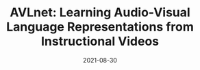 ---
title: "AVLnet: Learning Audio-Visual Language Representations from Instructional Videos"
authors:
  - key: andrewrouditchenko
    equal: true
  - key: angieboggust
    equal: true
  - key: daveharwath
  - key: brianchen
  - key: dhirajjoshi
  - key: samthomas
  - key: kartikaudhkhasi
  - key: hildekuehne
  - key: rameswarpanda
  - key: rogerioferis
  - key: briankingsbury
  - key: michaelpicheny
  - key: antoniotorralba
  - key: jimglass
venue: interspeech
type: conference
date: 2021-08-30
doi: 10.21437/Interspeech.2021-1312
links:
  - name: Project
    icon: project
    url: "https://avlnet.csail.mit.edu/"
  - name: Paper
    icon: paper
    url: "https://arxiv.org/pdf/2006.09199"
  - name: Video
    icon: video
    url: "https://www.youtube.com/watch?v=GJsHJ9j34_c"
  - name: Code
    icon: code
    url: "https://github.com/roudimit/AVLnet"
---